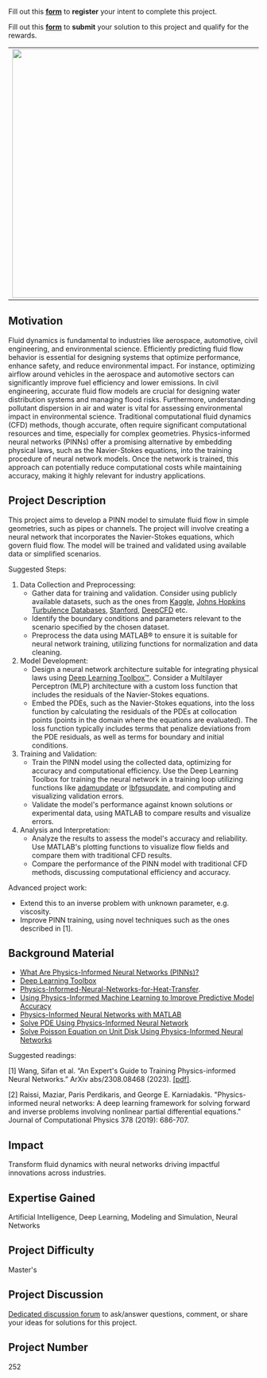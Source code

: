 Fill out this <strong>[form](https://www.mathworks.com/academia/student-challenge/mathworks-excellence-in-innovation-signup.html?tfa_1=Fluid%20Flow%20Simulation%20Using%20Physics-Informed%20Neural%20Networks&tfa_2=252)</strong> to <strong>register</strong> your intent to complete this project.

Fill out this <strong>[form](https://www.mathworks.com/academia/student-challenge/mathworks-excellence-in-innovation-submission-form.html?tfa_1=Fluid%20Flow%20Simulation%20Using%20Physics-Informed%20Neural%20Networks&tfa_2=252)</strong> to <strong>submit</strong> your solution to this project and qualify for the rewards.

<table>
<td><img src="https://gist.githubusercontent.com/robertogl/e0115dc303472a9cfd52bbbc8edb7665/raw/cfd.jpg"  width=500 /></td>
<td><p><h1>Fluid Flow Simulation Using Physics-Informed Neural Networks</h1></p>
<p>Develop a Physics Informed Neural Network (PINN) for fluid flow simulation. </p>
</table>

## Motivation

Fluid dynamics is fundamental to industries like aerospace, automotive, civil engineering, and environmental science. Efficiently predicting fluid flow behavior is essential for designing systems that optimize performance, enhance safety, and reduce environmental impact. For instance, optimizing airflow around vehicles in the aerospace and automotive sectors can significantly improve fuel efficiency and lower emissions. In civil engineering, accurate fluid flow models are crucial for designing water distribution systems and managing flood risks. Furthermore, understanding pollutant dispersion in air and water is vital for assessing environmental impact in environmental science.
Traditional computational fluid dynamics (CFD) methods, though accurate, often require significant computational resources and time, especially for complex geometries. Physics-informed neural networks (PINNs) offer a promising alternative by embedding physical laws, such as the Navier-Stokes equations, into the training procedure of neural network models. Once the network is trained, this approach can potentially reduce computational costs while maintaining accuracy, making it highly relevant for industry applications.

## Project Description
This project aims to develop a PINN model to simulate fluid flow in simple geometries, such as pipes or channels. The project will involve creating a neural network that incorporates the Navier-Stokes equations, which govern fluid flow. The model will be trained and validated using available data or simplified scenarios. 

Suggested Steps:
1.	Data Collection and Preprocessing:
    - Gather data for training and validation. Consider using publicly available datasets, such as the ones from [Kaggle](https://www.kaggle.com/datasets/ryleymcconkey/ml-turbulence-dataset/versions/3), [Johns Hopkins Turbulence Databases](https://turbulence.pha.jhu.edu/), [Stanford](https://hai.stanford.edu/news/blastnet-first-large-machine-learning-dataset-fundamental-fluid-dynamics), [DeepCFD](https://github.com/mdribeiro/DeepCFD) etc.
    -	Identify the boundary conditions and parameters relevant to the scenario specified by the chosen dataset.
    -	Preprocess the data using MATLAB® to ensure it is suitable for neural network training, utilizing functions for normalization and data cleaning.
2.	Model Development:
    -	Design a neural network architecture suitable for integrating physical laws using [Deep Learning Toolbox™](https://www.mathworks.com/products/deep-learning.html). Consider a Multilayer Perceptron (MLP)  architecture  with a custom loss function that includes the residuals of the Navier-Stokes equations.
    -	Embed the PDEs, such as the Navier-Stokes equations, into the loss function by calculating the residuals of the PDEs at collocation points (points in the domain where the equations are evaluated). The loss function typically includes terms that penalize deviations from the PDE residuals, as well as terms for boundary and initial conditions.
3.	Training and Validation:
    - Train the PINN model using the collected data, optimizing for accuracy and computational efficiency. Use the Deep Learning Toolbox for training the neural network in a training loop utilizing functions like [adamupdate](https://www.mathworks.com/help/deeplearning/ref/adamupdate.html) or [lbfgsupdate](https://www.mathworks.com/help/deeplearning/ref/lbfgsupdate.html), and computing and visualizing validation errors.
    - Validate the model's performance against known solutions or experimental data, using MATLAB to compare results and visualize errors.
4.	Analysis and Interpretation:
    -	Analyze the results to assess the model's accuracy and reliability. Use MATLAB's plotting functions to visualize flow fields and compare them with traditional CFD results.
    -	Compare the performance of the PINN model with traditional CFD methods, discussing computational efficiency and accuracy.

Advanced project work:
- Extend this to an inverse problem with unknown parameter, e.g. viscosity.
- Improve PINN training, using novel techniques such as the ones described in [1]. 


## Background Material

-	[What Are Physics-Informed Neural Networks (PINNs)?](https://www.mathworks.com/discovery/physics-informed-neural-networks.html)
-	[Deep Learning Toolbox](https://jp.mathworks.com/products/deep-learning.html)
-	[Physics-Informed-Neural-Networks-for-Heat-Transfer]( https://github.com/matlab-deep-learning/Physics-Informed-Neural-Networks-for-Heat-Transfer).
-	[Using Physics-Informed Machine Learning to Improve Predictive Model Accuracy](https://www.mathworks.com/company/user_stories/case-studies/using-physics-informed-machine-learning-to-improve-predictive-model-accuracy.html)
-	[Physics-Informed Neural Networks with MATLAB](https://www.youtube.com/watch?v=RTR_RklvAUQ)
-	[Solve PDE Using Physics-Informed Neural Network](https://www.mathworks.com/help/deeplearning/ug/solve-partial-differential-equations-with-lbfgs-method-and-deep-learning.html)
-	[Solve Poisson Equation on Unit Disk Using Physics-Informed Neural Networks](https://www.mathworks.com/help/pde/ug/solve-poisson-equation-on-unit-disk-using-pinn.html)

Suggested readings:

[1] Wang, Sifan et al. “An Expert's Guide to Training Physics-informed Neural Networks.” ArXiv abs/2308.08468 (2023). [[pdf]]( https://arxiv.org/pdf/2308.08468).

[2] Raissi, Maziar, Paris Perdikaris, and George E. Karniadakis. "Physics-informed neural networks: A deep learning framework for solving forward and inverse problems involving nonlinear partial differential equations." Journal of Computational Physics 378 (2019): 686-707.


## Impact

Transform fluid dynamics with neural networks driving impactful innovations across industries.

## Expertise Gained 

Artificial Intelligence, Deep Learning, Modeling and Simulation, Neural Networks

## Project Difficulty

Master's

## Project Discussion

[Dedicated discussion forum](https://github.com/mathworks/MATLAB-Simulink-Challenge-Project-Hub/discussions/117) to ask/answer questions, comment, or share your ideas for solutions for this project.

## Project Number

252
